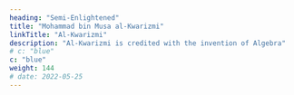 ```yaml
---
heading: "Semi-Enlightened"
title: "Mohammad bin Musa al-Kwarizmi"
linkTitle: "Al-Kwarizmi"
description: "Al-Kwarizmi is credited with the invention of Algebra"
# c: "blue"
c: "blue"
weight: 144
# date: 2022-05-25
---
```

